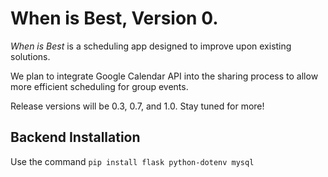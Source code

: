 # When is Best, Version 0.
_When is Best_ is a scheduling app designed to improve upon existing solutions.

We plan to integrate Google Calendar API into the sharing process to allow more efficient scheduling for group events.

Release versions will be 0.3, 0.7, and 1.0. Stay tuned for more!
## Backend Installation
Use the command `pip install flask python-dotenv mysql`
